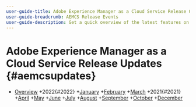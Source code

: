```yaml
---
user-guide-title: Adobe Experience Manager as a Cloud Service Release Overview
user-guide-breadcrumb: AEMCS Release Events
user-guide-description: Get a quick overview of the latest features on Adobe Experience Manager as a Cloud Service
---
```


# Adobe Experience Manager as a Cloud Service Release Updates {#aemcsupdates}

+ [Overview](overview.md)
+2022{#2022}
  +[January](./2022/2022-1-0.md)
  +[February](./2022/2022-2-0.md)
  +[March](./2022/2022-3-0.md)
+2021{#2021}
  +[April](./2021/2021-4-0.md)
  +[May](./2021/2021-5-0.md)
  +[June](./2021/2021-6-0.md)
  +[July](./2021/2021-7-0.md)
  +[August](./2021/2021-8-0.md)
  +[September](./2021/2021-9-0.md)
  +[October](./2021/2021-3-10.md)
  +[December](./2021/2021-3-12.md)
